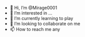 - 👋 Hi, I’m @Mirage0001
- 👀 I’m interested in ...
- 🌱 I’m currently learning to play
- 💞️ I’m looking to collaborate on me
- 📫 How to reach me any

<!---
Mirage0001/Mirage0001 is a ✨ special ✨ repository because its `README.md` (this file) appears on your GitHub profile.
You can click the Preview link to take a look at your changes.
--->
